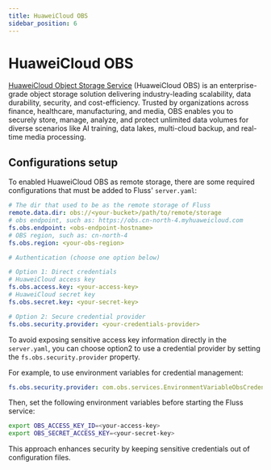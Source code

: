```yaml
---
title: HuaweiCloud OBS
sidebar_position: 6
---
```


# HuaweiCloud OBS

[HuaweiCloud Object Storage Service](https://www.huaweicloud.com/product/obs.html) (HuaweiCloud OBS) is an enterprise-grade object storage solution delivering industry-leading scalability, data durability, security, and cost-efficiency. Trusted by organizations across finance, healthcare, manufacturing, and media, OBS enables you to securely store, manage, analyze, and protect unlimited data volumes for diverse scenarios like AI training, data lakes, multi-cloud backup, and real-time media processing.

## Configurations setup

To enabled HuaweiCloud OBS as remote storage, there are some required configurations that must be added to Fluss' `server.yaml`:

```yaml
# The dir that used to be as the remote storage of Fluss
remote.data.dir: obs://<your-bucket>/path/to/remote/storage
# obs endpoint, such as: https://obs.cn-north-4.myhuaweicloud.com
fs.obs.endpoint: <obs-endpoint-hostname>
# OBS region, such as: cn-north-4
fs.obs.region: <your-obs-region>

# Authentication (choose one option below)

# Option 1: Direct credentials
# HuaweiCloud access key
fs.obs.access.key: <your-access-key>
# HuaweiCloud secret key
fs.obs.secret.key: <your-secret-key>

# Option 2: Secure credential provider
fs.obs.security.provider: <your-credentials-provider>
```
To avoid exposing sensitive access key information directly in the `server.yaml`, you can choose option2 to use a credential provider by setting the `fs.obs.security.provider` property.

For example, to use environment variables for credential management:
```yaml
fs.obs.security.provider: com.obs.services.EnvironmentVariableObsCredentialsProvider
```
Then, set the following environment variables before starting the Fluss service:
```bash
export OBS_ACCESS_KEY_ID=<your-access-key>
export OBS_SECRET_ACCESS_KEY=<your-secret-key>
```
This approach enhances security by keeping sensitive credentials out of configuration files.